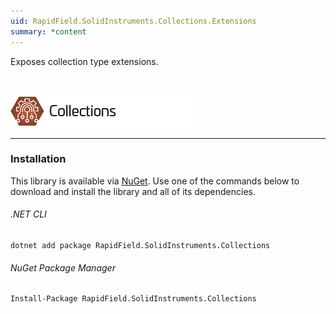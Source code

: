 ```yaml
---
uid: RapidField.SolidInstruments.Collections.Extensions
summary: *content
---
```


<!--
Copyright (c) RapidField LLC. Licensed under the MIT License. See LICENSE.txt in the project root for license information.
-->

Exposes collection type extensions.

<br />

![Collections label](../images/Label.Collections.300w.png)
- - -

### Installation

This library is available via [NuGet](https://docs.microsoft.com/en-us/nuget/quickstart/install-and-use-a-package-in-visual-studio). Use one of the commands below to download and install the library and all of its dependencies.

###### .NET CLI

```shell
dotnet add package RapidField.SolidInstruments.Collections
```

###### NuGet Package Manager

```shell
Install-Package RapidField.SolidInstruments.Collections
```